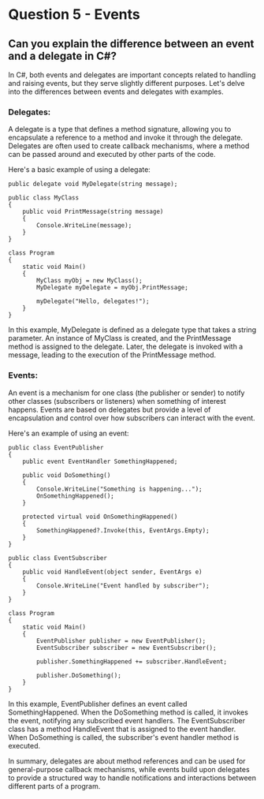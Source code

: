 # Question 5 - Events

## Can you explain the difference between an event and a delegate in C#?

In C#, both events and delegates are important concepts related to handling and raising events, but they serve slightly different purposes. Let's delve into the differences between events and delegates with examples.

### Delegates:

A delegate is a type that defines a method signature, allowing you to encapsulate a reference to a method and invoke it through the delegate. Delegates are often used to create callback mechanisms, where a method can be passed around and executed by other parts of the code.

Here's a basic example of using a delegate:

```
public delegate void MyDelegate(string message);

public class MyClass
{
    public void PrintMessage(string message)
    {
        Console.WriteLine(message);
    }
}

class Program
{
    static void Main()
    {
        MyClass myObj = new MyClass();
        MyDelegate myDelegate = myObj.PrintMessage;

        myDelegate("Hello, delegates!");
    }
}
```
In this example, MyDelegate is defined as a delegate type that takes a string parameter. An instance of MyClass is created, and the PrintMessage method is assigned to the delegate. Later, the delegate is invoked with a message, leading to the execution of the PrintMessage method.

### Events:

An event is a mechanism for one class (the publisher or sender) to notify other classes (subscribers or listeners) when something of interest happens. Events are based on delegates but provide a level of encapsulation and control over how subscribers can interact with the event.

Here's an example of using an event:

```
public class EventPublisher
{
    public event EventHandler SomethingHappened;

    public void DoSomething()
    {
        Console.WriteLine("Something is happening...");
        OnSomethingHappened();
    }

    protected virtual void OnSomethingHappened()
    {
        SomethingHappened?.Invoke(this, EventArgs.Empty);
    }
}

public class EventSubscriber
{
    public void HandleEvent(object sender, EventArgs e)
    {
        Console.WriteLine("Event handled by subscriber");
    }
}

class Program
{
    static void Main()
    {
        EventPublisher publisher = new EventPublisher();
        EventSubscriber subscriber = new EventSubscriber();

        publisher.SomethingHappened += subscriber.HandleEvent;

        publisher.DoSomething();
    }
}
```
In this example, EventPublisher defines an event called SomethingHappened. When the DoSomething method is called, it invokes the event, notifying any subscribed event handlers. The EventSubscriber class has a method HandleEvent that is assigned to the event handler. When DoSomething is called, the subscriber's event handler method is executed.

In summary, delegates are about method references and can be used for general-purpose callback mechanisms, while events build upon delegates to provide a structured way to handle notifications and interactions between different parts of a program.